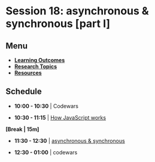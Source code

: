 # Session 18: asynchronous & synchronous [part I]

## Menu

- **[Learning Outcomes](./learning-outcomes.md)**
- **[Research Topics](./research-topics.md)**
- **[Resources](./resources.md)**

## Schedule


- **10:00 - 10:30** | Codewars

- **10:30 - 11:15** | [How JavaScript works](./js-work.md)

**[Break | 15m]**

- **11:30 - 12:30** | [asynchronous & synchronous](./sync-and-async.md)

- **12:30 - 01:00** | codewars